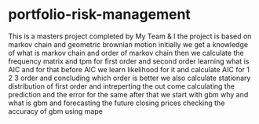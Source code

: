 # portfolio-risk-management
This is a masters project completed by My Team &amp; I the project is based on markov chain and geometric brownian motion initially we get a knowledge of what is markov chain and order of markov chain then we calculate the frequency matrix and tpm for first order and second order learning what is AIC and for that before AIC we learn likelihood for it and calculate AIC for 1 2 3 order and concluding which order is better we also calculate stationary distribution of first order and intreperting the out come calculating the prediction and the error for the same after that we start with gbm why and what is gbm and forecasting the future closing prices checking the accuracy of gbm using mape
